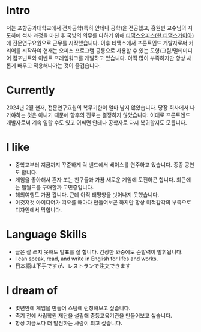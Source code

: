 
# Intro

저는 포항공과대학교에서 전자공학(특히 안테나 공학)을 전공했고, 홍원빈 교수님의 지도하에 석사 과정을 마친 후 국방의 의무를 다하기 위해 [티맥스오피스(현 티맥스가이아)](https://www.tmax.co.kr/tmaxoffice)에 전문연구요원으로 근무를 시작했습니다. 이후 티맥스에서 프론트엔드 개발자로써 커리어를 시작하여 현재는 오피스 프로그램 공통으로 사용할 수 있는 도형/그림/멀티미디어 컴포넌트와 이벤트 프레임워크를 개발하고 있습니다. 아직 많이 부족하지만 항상 새롭게 배우고 적용해나가는 것이 즐겁습니다.

# Currently

2024년 2월 현재, 전문연구요원의 복무기한이 얼마 남지 않았습니다. 당장 회사에서 나가야하는 것은 아니기 때문에 향후의 진로는 결정하지 않았습니다.
이대로 프론트엔드 개발자로써 계속 일할 수도 있고 어쩌면 안테나 공학자로 다시 복귀할지도 모릅니다.

<!-- # Some history

- I was born in Pohang City and finished whole school curriculum at Pohang only (from elementary to Master's course). POSTECH was the closest university from my home.

- My childhood dream was to be a police officer. I couldn't imagine myself being a programmer. I became a programmer because of my military service.

- I played a lot of video games. My favorites included Maplestory, Metal Assault(a.k.a GigaSlave), and Nova1492.

- At 12, I learned Visual Basic and built my first calculator. At that time, I confused the difference between integer 1 and character '1'.

- At 13, I went to the English Camp at Handong University. It was my first college visit and shocked by that everyone speaks in English. Except me.

- At 16, I failed to enter the science high school. In the end, I applied for random-assign system and entered my high school which I've never heard before.

- At 16, I play the bass guitar for the first time. I think that moment changed my life significantly.

- At 18, I visited POSTECH for the advanced science course and decided I would apply POSTECH because the enginieering demostration was fantastic.

- In the colleage, I joined the Student Club Association and worked for 4 years. Eventually, I was elected to the Chairman of POSTECH Student Club Association at 23. 

- In my SCA Chairman year, I planned three festivals in the campus. spring campus festival, a new athletic competition with Science Institute Union, a new Halloween Party with student clubs. That's why my college grades are disastrous. -->

# I like

- 중학교부터 지금까지 꾸준하게 락 밴드에서 베이스를 연주하고 있습니다. 종종 공연도 합니다.
- 게임을 좋아해서 혼자 또는 친구들과 가끔 새로운 게임에 도전하곤 합니다. 최근에는 팰월드를 구매할까 고민중입니다.
- 해외여행도 가끔 갑니다. 근데 아직 태평양을 벗어나지 못했습니다.
- 이것저것 아이디어가 떠오를 때마다 만들어보곤 하지만 항상 미적감각의 부족으로 디자인에서 막힙니다.

# Language Skills

- 글은 잘 쓰지 못해도 발표를 잘 합니다. 긴장한 와중에도 순발력이 발휘됩니다.
- I can speak, read, and write in English for lifes and works.
- 日本語は下手ですが、レストランで注文できます

# I dream of

- 몇년안에 게임을 만들어 스팀에 런칭해보고 싶습니다.
- 죽기 전에 사립학원 재단을 설립해 중등교육기관을 만들어보고 싶습니다.
- 항상 지금보다 더 발전하는 사람이 되고 싶습니다.
